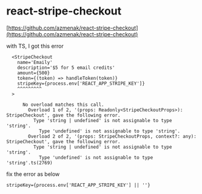 # react-stripe-checkout

[https://github.com/azmenak/react-stripe-checkout](https://github.com/azmenak/react-stripe-checkout)

with TS, I got this error

```text
  <StripeCheckout
    name='Emaily'
    description='$5 for 5 email credits'
    amount={500}
    token={(token) => handleToken(token)}
    stripeKey={process.env['REACT_APP_STRIPE_KEY']}
    ^^^^^^^^^
  >
```

```text
      No overload matches this call.
        Overload 1 of 2, '(props: Readonly<StripeCheckoutProps>): StripeCheckout', gave the following error.
          Type 'string | undefined' is not assignable to type 'string'.
            Type 'undefined' is not assignable to type 'string'.
        Overload 2 of 2, '(props: StripeCheckoutProps, context?: any): StripeCheckout', gave the following error.
          Type 'string | undefined' is not assignable to type 'string'.
            Type 'undefined' is not assignable to type 'string'.ts(2769)
```

fix the error as below

```text
stripeKey={process.env['REACT_APP_STRIPE_KEY'] || ''}
```

